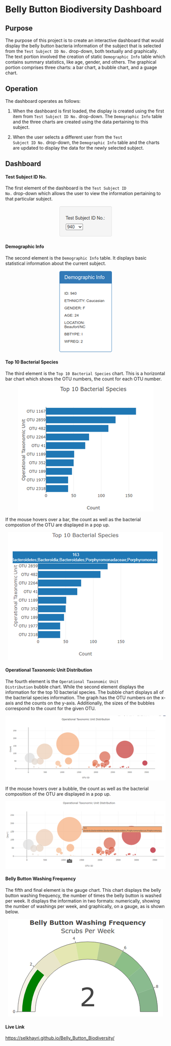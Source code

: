 # Belly Button Biodiversity Dashboard

## Purpose

The purpose of this project is to create an interactive dashboard that would display the belly button bacteria information of the subject that is selected from the <code>Test Subject ID No.</code> drop-down, both textually and graphically. The text portion involved the creation of static <code>Demographic Info</code> table which contains summary statistics, like age, gender, and others. The graphical portion comprises three charts: a bar chart, a bubble chart, and a guage chart. 

## Operation

The dashboard operates as follows:

1. When the dashboard is first loaded, the display is created using the first item from <code>Test Subject ID No.</code> drop-down. The <code>Demographic Info</code> table and the three charts are created using the data pertaining to this subject.

2. When the user selects a different user from the <code>Test Subject ID No.</code> drop-down, the <code>Demographic Info</code> table and the charts are updated to display the data for the newly selected subject.

## Dashboard 

####  Test Subject ID No.

The first element of the dashboard is the <code>Test Subject ID No.</code> drop-down which allows the user to view the information pertaining to that particular subject.

<p align="center">
<img src="img/TestSubjectIDNo.png"></img>
</p>

#### Demographic Info 

The second element is the <code>Demographic Info</code> table. It displays basic statistical information about the current subject.

<p align="center">
<img src="img/DemographicInfo.png"></img>
</p>

#### Top 10 Bacterial Species

The third element is the <code>Top 10 Bacterial Species</code> chart. This is a horizontal bar chart which shows the OTU numbers, the count for each OTU number. 

<p align="center">
<img src="img/Top10BacterialSpecies.png"></img>
</p>

If the mouse hovers over a bar, the count as well as the bacterial compostion of the OTU are displayed in a pop up.

<p align="center">
<img src="img/Top10BacterialSpeciesHover.png"></img>
</p>

#### Operational Taxonomic Unit Distribution

The fourth element is the <code>Operational Taxonomic Unit Distribution</code> bubble chart. While the second element displays the information for the top 10 bacterial species. The bubble chart displays all of the bacterial species information. The graph has the OTU numbers on the x-axis and the counts on the y-axis. Additionally, the sizes of the bubbles correspond to the count for the given OTU. 

<p align="center">
<img src="img/OperationalTaxonomicUnitDisp.png"></img>
</p>

If the mouse hovers over a bubble, the count as well as the bacterial composition of the OTU are displayed in a pop up.

<p align="center">
<img src="img/OperationalTaxonomicUnitDispHover.png"></img>
</p>

#### Belly Button Washing Frequency

The fifth and final element is the gauge chart. This chart displays the belly button washing frequency, the number of times the belly button is washed per week. 
It displays the information in two formats: numerically, showing the number of washings per week, and graphically, on a gauge, as is shown below.

<p align="center">
<img src="img/BellyButtonWashingFreq.png"></img>
</p>

#### Live Link

https://selkhayri.github.io/Belly_Button_Biodiversity/
